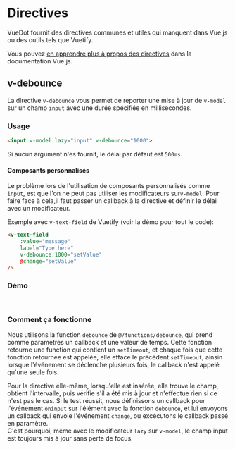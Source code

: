 # Directives

VueDot fournit des directives communes et utiles qui manquent dans Vue.js ou des outils tels que Vuetify.

Vous pouvez [en apprendre plus à propos des directives](https://fr.vuejs.org/v2/guide/custom-directive.html) dans la documentation Vue.js.

## v-debounce

La directive `v-debounce` vous permet de reporter une mise à jour de `v-model` sur un champ `input` avec une durée spécifiée en millisecondes.

### Usage

```html
<input v-model.lazy="input" v-debounce="1000">
```

Si aucun argument n'es fournit, le délai par défaut est `500ms`.

<!-- ::: tip CONSEIL
Vous pouvez utiliser la fonction `debounce` depuis `@/functions/debounce` dans vos scripts.
::: -->

#### Composants personnalisés

Le problème lors de l'utilisation de composants personnalisés comme `input`, est que l'on ne peut pas utiliser les modificateurs sur`v-model`.
Pour faire face à cela,il faut passer un callback à la directive et définir le délai avec un modificateur.

Exemple avec `v-text-field` de Vuetify (voir la démo pour tout le code):

```html
<v-text-field
    :value="message"
    label="Type here"
    v-debounce.1000="setValue"
    @change="setValue"
/>
```

### Démo

<br>
<CodePen
	id="Jmowqx"
	:height="370"
	title="v-debounce"
/>

### Comment ça fonctionne

Nous utilisons la function `debounce` de `@/functions/debounce`, qui prend comme paramètres un callback et une valeur de temps. Cette fonction retourne une function qui contient un `setTimeout`, et chaque fois que cette fonction retournée est appelée, elle efface le précédent `setTimeout`, ainsin lorsque l'événement se déclenche plusieurs fois, le callback n'est appelé qu'une seule fois.

Pour la directive elle-même, lorsqu'elle est insérée, elle trouve le champ, obtient l'intervalle, puis vérifie s'il a été mis à jour et n'effectue rien si ce n'est pas le cas. Si le test réussit, nous définissons un callback pour l'événement `oninput` sur l'élément avec la fonction `debounce`, et lui envoyons un callback qui envoie l'événement `change`, ou excécutons le callback passé en paramètre.<br>
C'est pourquoi, même avec le modificateur `lazy` sur `v-model`, le champ input est toujours mis à jour sans perte de focus.
